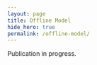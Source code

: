 ```yaml
---
layout: page
title: Offline Model
hide_hero: true
permalink: /offline-model/
---
```


Publication in progress.
